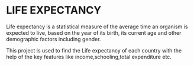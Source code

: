
# LIFE EXPECTANCY

Life expectancy is a statistical measure of the average time an organism is expected to live, based on the year of its birth, its current age and other demographic factors including gender.


This project is used to find the Life expectancy of each country with the help of the key features like income,schooling,total expenditure etc.